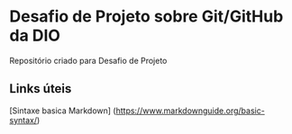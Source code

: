 # Desafio de Projeto sobre Git/GitHub da DIO
Repositório criado para Desafio de Projeto

## Links úteis
[Sintaxe basica Markdown] (https://www.markdownguide.org/basic-syntax/)
